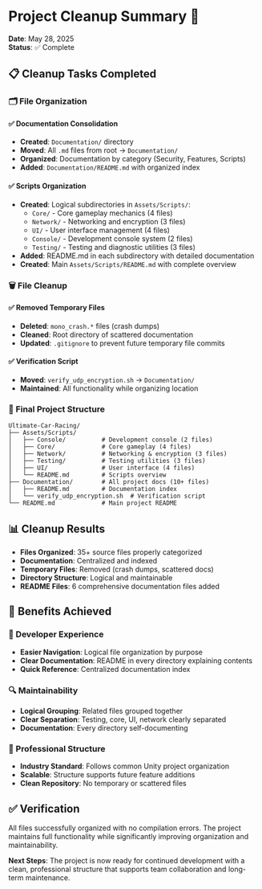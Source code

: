 # Project Cleanup Summary 🧹

**Date**: May 28, 2025  
**Status**: ✅ Complete

## 📋 Cleanup Tasks Completed

### 🗂️ File Organization

#### ✅ Documentation Consolidation
- **Created**: `Documentation/` directory
- **Moved**: All `.md` files from root → `Documentation/`
- **Organized**: Documentation by category (Security, Features, Scripts)
- **Added**: `Documentation/README.md` with organized index

#### ✅ Scripts Organization
- **Created**: Logical subdirectories in `Assets/Scripts/`:
  - `Core/` - Core gameplay mechanics (4 files)
  - `Network/` - Networking and encryption (3 files) 
  - `UI/` - User interface management (4 files)
  - `Console/` - Development console system (2 files)
  - `Testing/` - Testing and diagnostic utilities (3 files)
- **Added**: README.md in each subdirectory with detailed documentation
- **Created**: Main `Assets/Scripts/README.md` with complete overview

### 🗑️ File Cleanup

#### ✅ Removed Temporary Files
- **Deleted**: `mono_crash.*` files (crash dumps)
- **Cleaned**: Root directory of scattered documentation
- **Updated**: `.gitignore` to prevent future temporary file commits

#### ✅ Verification Script
- **Moved**: `verify_udp_encryption.sh` → `Documentation/`
- **Maintained**: All functionality while organizing location

### 📁 Final Project Structure

```
Ultimate-Car-Racing/
├── Assets/Scripts/
│   ├── Console/          # Development console (2 files)
│   ├── Core/             # Core gameplay (4 files) 
│   ├── Network/          # Networking & encryption (3 files)
│   ├── Testing/          # Testing utilities (3 files)
│   ├── UI/               # User interface (4 files)
│   └── README.md         # Scripts overview
├── Documentation/        # All project docs (10+ files)
│   ├── README.md         # Documentation index
│   └── verify_udp_encryption.sh  # Verification script
└── README.md             # Main project README
```

## 📊 Cleanup Results

- **Files Organized**: 35+ source files properly categorized
- **Documentation**: Centralized and indexed
- **Temporary Files**: Removed (crash dumps, scattered docs)
- **Directory Structure**: Logical and maintainable
- **README Files**: 6 comprehensive documentation files added

## 🎯 Benefits Achieved

### 👥 Developer Experience
- **Easier Navigation**: Logical file organization by purpose
- **Clear Documentation**: README in every directory explaining contents
- **Quick Reference**: Centralized documentation index

### 🔍 Maintainability  
- **Logical Grouping**: Related files grouped together
- **Clear Separation**: Testing, core, UI, network clearly separated
- **Documentation**: Every directory self-documenting

### 🚀 Professional Structure
- **Industry Standard**: Follows common Unity project organization
- **Scalable**: Structure supports future feature additions
- **Clean Repository**: No temporary or scattered files

## ✅ Verification

All files successfully organized with no compilation errors. The project maintains full functionality while significantly improving organization and maintainability.

**Next Steps**: The project is now ready for continued development with a clean, professional structure that supports team collaboration and long-term maintenance.
